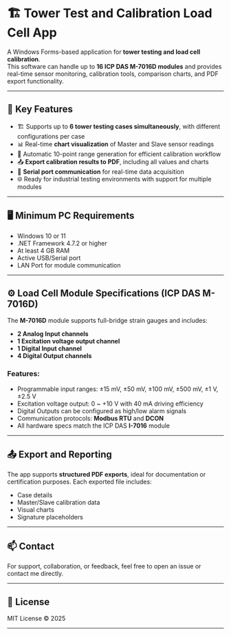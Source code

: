 # 🏗️ Tower Test and Calibration Load Cell App

A Windows Forms-based application for **tower testing and load cell calibration**.  
This software can handle up to **16 ICP DAS M-7016D modules** and provides real-time sensor monitoring, calibration tools, comparison charts, and PDF export functionality.

---

## 🔧 Key Features

- 🏗️ Supports up to **6 tower testing cases simultaneously**, with different configurations per case
- 📊 Real-time **chart visualization** of Master and Slave sensor readings
- 📝 Automatic 10-point range generation for efficient calibration workflow
- 📤 **Export calibration results to PDF**, including all values and charts
- 🔌 **Serial port communication** for real-time data acquisition
- 🌐 Ready for industrial testing environments with support for multiple modules

---

## 🖥️ Minimum PC Requirements

- Windows 10 or 11
- .NET Framework 4.7.2 or higher
- At least 4 GB RAM
- Active USB/Serial port
- LAN Port for module communication

---

## ⚙️ Load Cell Module Specifications (ICP DAS M-7016D)

The **M-7016D** module supports full-bridge strain gauges and includes:

- **2 Analog Input channels**
- **1 Excitation voltage output channel**
- **1 Digital Input channel**
- **4 Digital Output channels**

### Features:
- Programmable input ranges: ±15 mV, ±50 mV, ±100 mV, ±500 mV, ±1 V, ±2.5 V  
- Excitation voltage output: 0 ~ +10 V with 40 mA driving efficiency  
- Digital Outputs can be configured as high/low alarm signals  
- Communication protocols: **Modbus RTU** and **DCON**  
- All hardware specs match the ICP DAS **I-7016** module

---

## 📤 Export and Reporting

The app supports **structured PDF exports**, ideal for documentation or certification purposes. Each exported file includes:

- Case details
- Master/Slave calibration data
- Visual charts
- Signature placeholders

---

## 📫 Contact

For support, collaboration, or feedback, feel free to open an issue or contact me directly.

---

## 📃 License

MIT License © 2025

---

